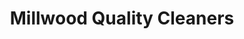 ---
title: "Millwood Quality Cleaners"
url: /virginia-beach/millwood-quality-cleaners/
shop: laundry
---